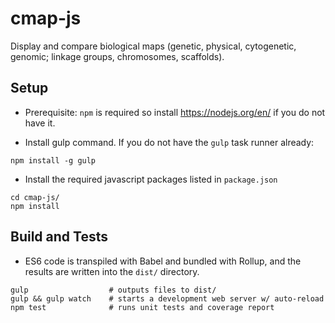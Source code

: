 # cmap-js
Display and compare biological maps (genetic, physical, cytogenetic, genomic; linkage groups, chromosomes, scaffolds).

## Setup

* Prerequisite: `npm` is required so install https://nodejs.org/en/ if you do not have it.

* Install gulp command. If you do not have the `gulp` task runner already:
```
npm install -g gulp
```

* Install the required javascript packages listed in `package.json`
```
cd cmap-js/
npm install
```

## Build and Tests

* ES6 code is transpiled with Babel and bundled with Rollup, and the results are written into the `dist/` directory.
```
gulp                  # outputs files to dist/
gulp && gulp watch    # starts a development web server w/ auto-reload
npm test              # runs unit tests and coverage report
```
